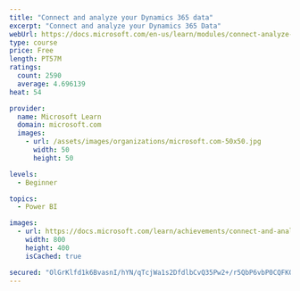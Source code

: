 ```yaml
---
title: "Connect and analyze your Dynamics 365 data​"
excerpt: "Connect and analyze your Dynamics 365 Data​"
webUrl: https://docs.microsoft.com/en-us/learn/modules/connect-analyze-dynamics-365-data/
type: course
price: Free
length: PT57M
ratings:
  count: 2590
  average: 4.696139
heat: 54

provider:
  name: Microsoft Learn
  domain: microsoft.com
  images:
    - url: /assets/images/organizations/microsoft.com-50x50.jpg
      width: 50
      height: 50

levels:
  - Beginner

topics:
  - Power BI

images:
  - url: https://docs.microsoft.com/learn/achievements/connect-and-analyze-your-microsoft-dynamics-365-data-social.png
    width: 800
    height: 400
    isCached: true

secured: "OlGrKlfd1k6BvasnI/hYN/qTcjWa1s2DfdlbCvQ35Pw2+/r5QbP6vbP0CQFKO7FiGolxwrnFD59+oQVtvQ2WFgKo9OlJQbSDTNirE54IbTPUpLIb5YadImsKiTyh32Iokwihfkc/O/wlNk7blk5Iq1z4mRoeJILwpKGlgmnpdVcxFCdX41351RrHIXbhhf6MA/MAJbGgplsAR88eNoYVlYdR048njoLMpwbwdr9EOXW5467SaqdHL5D8xleNQxfKDL9pt1SZZJkZiUsqiTovZ0faFzZ15f2jL9hQcEssixMTB7sURMPmseZZ5+2UniFFk0yqJs2fwRdgr/F+47XXdu3N4v77CrCTRU6gOUfUyD/0cT7g7Jq6Nb7VgvuI3G/nW76iasnzIw/8NWS4HP00tmVH+ohCs0dted759nuzL74=;0zipit0e9jrxSLE1DIOBBA=="
---
```


